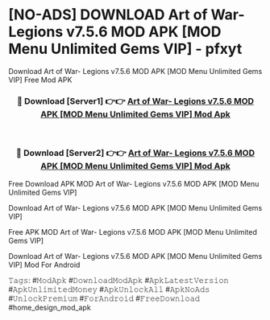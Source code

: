 # [NO-ADS] DOWNLOAD Art of War- Legions v7.5.6 MOD APK [MOD Menu Unlimited Gems VIP] - pfxyt
Download Art of War- Legions v7.5.6 MOD APK [MOD Menu Unlimited Gems VIP] Free Mod APK

<div align="center">
<h3>🔴 Download [Server1] 👉👉 <a href="https://apk-comot.site?title=Art_of_War-_Legions_v7.5.6_MOD_APK_[MOD_Menu_Unlimited_Gems_VIP]">Art of War- Legions v7.5.6 MOD APK [MOD Menu Unlimited Gems VIP] Mod Apk</a></h3><br>

<h3>🔴 Download [Server2] 👉👉 <a href="https://apk-comot.site?title=Art_of_War-_Legions_v7.5.6_MOD_APK_[MOD_Menu_Unlimited_Gems_VIP]">Art of War- Legions v7.5.6 MOD APK [MOD Menu Unlimited Gems VIP] Mod Apk</a></h3>
</div>


Free Download APK MOD Art of War- Legions v7.5.6 MOD APK [MOD Menu Unlimited Gems VIP]

Download Art of War- Legions v7.5.6 MOD APK [MOD Menu Unlimited Gems VIP] 

Free APK MOD Art of War- Legions v7.5.6 MOD APK [MOD Menu Unlimited Gems VIP] 

Download Art of War- Legions v7.5.6 MOD APK [MOD Menu Unlimited Gems VIP] Mod For Android

𝚃𝚊𝚐𝚜: #𝙼𝚘𝚍𝙰𝚙𝚔 #𝙳𝚘𝚠𝚗𝚕𝚘𝚊𝚍𝙼𝚘𝚍𝙰𝚙𝚔 #𝙰𝚙𝚔𝙻𝚊𝚝𝚎𝚜𝚝𝚅𝚎𝚛𝚜𝚒𝚘𝚗 #𝙰𝚙𝚔𝚄𝚗𝚕𝚒𝚖𝚒𝚝𝚎𝚍𝙼𝚘𝚗𝚎𝚢 #𝙰𝚙𝚔𝚄𝚗𝚕𝚘𝚌𝚔𝙰𝚕𝚕 #𝙰𝚙𝚔𝙽𝚘𝙰𝚍𝚜 #𝚄𝚗𝚕𝚘𝚌𝚔𝙿𝚛𝚎𝚖𝚒𝚞𝚖 #𝙵𝚘𝚛𝙰𝚗𝚍𝚛𝚘𝚒𝚍 #𝙵𝚛𝚎𝚎𝙳𝚘𝚠𝚗𝚕𝚘𝚊𝚍 #home_design_mod_apk